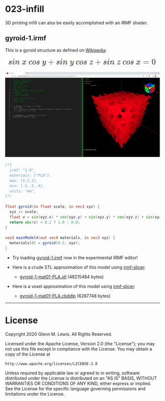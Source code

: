# 023-infill

3D printing infill can also be easily accomplished with an IRMF shader.

## gyroid-1.irmf

This is a gyroid structure as defined on [Wikipedia](https://en.wikipedia.org/wiki/Gyroid):

![sin x cos y + sin y cos z + sin z cos x = 0](gyroid-equation.png)

![gyroid-1.png](gyroid-1.png)

```glsl
/*{
  irmf: "1.0",
  materials: ["PLA"],
  max: [5,5,5],
  min: [-5,-5,-5],
  units: "mm",
}*/

float gyroid(in float scale, in vec3 xyz) {
  xyz /= scale;
  float v = sin(xyz.x) * cos(xyz.y) + sin(xyz.y) * cos(xyz.z) + sin(xyz.z) * cos(xyz.x);
  return abs(v) < 0.2 ? 1.0 : 0.0;
}

void mainModel4(out vec4 materials, in vec3 xyz) {
  materials[0] = gyroid(0.5, xyz);
}
```

* Try loading [gyroid-1.irmf](https://gmlewis.github.io/irmf-editor/?s=github.com/gmlewis/irmf/blob/master/examples/023-infill/gyroid-1.irmf) now in the experimental IRMF editor!

* Here is a crude STL approximation of this model
  using [irmf-slicer](https://github.com/gmlewis/irmf-slicer):
  - [gyroid-1-mat01-PLA.stl](gyroid-1-mat01-PLA.stl) (48215484 bytes)

* Here is a voxel approximation of this model
  using [irmf-slicer](https://github.com/gmlewis/irmf-slicer):
  - [gyroid-1-mat01-PLA.cbddlp](gyroid-1-mat01-PLA.cbddlp) (6287748 bytes)

----------------------------------------------------------------------

# License

Copyright 2020 Glenn M. Lewis. All Rights Reserved.

Licensed under the Apache License, Version 2.0 (the "License");
you may not use this file except in compliance with the License.
You may obtain a copy of the License at

    http://www.apache.org/licenses/LICENSE-2.0

Unless required by applicable law or agreed to in writing, software
distributed under the License is distributed on an "AS IS" BASIS,
WITHOUT WARRANTIES OR CONDITIONS OF ANY KIND, either express or implied.
See the License for the specific language governing permissions and
limitations under the License.
